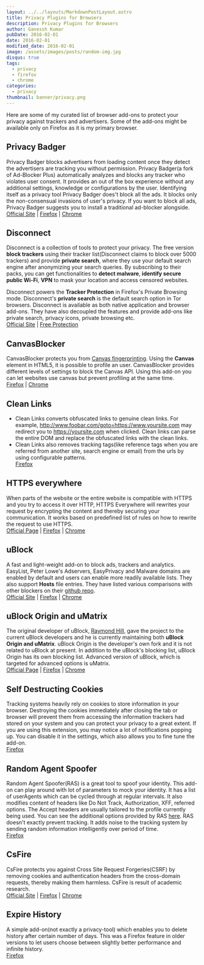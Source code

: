 ```yaml
---
layout: ../../layouts/MarkdownPostLayout.astro
title: Privacy Plugins for Browsers
description: Privacy Plugins for Browsers
author: Ganessh Kumar
pubDate: 2016-02-01
date: 2016-02-01
modified_date: 2016-02-01
image: /assets/images/posts/random-img.jpg
disqus: true
tags:
  - privacy
  - firefox
  - chrome
categories:
  - privacy
thumbnail: banner/privacy.png
---
```


Here are some of my curated list of browser add-ons to protect your privacy against trackers and advertisers. Some of the add-ons might be available only on Firefox as it is my primary browser.

## Privacy Badger
Privacy Badger blocks advertisers from loading content once they detect the advertisers are tracking you without permission. Privacy Badger(a fork of Ad-Blocker Plus) automatically analyzes and blocks any tracker who violates user consent. It provides an out of the box experience without any additional settings, knowledge or configurations by the user. Identifying itself as a privacy tool Privacy Badger does't block all the ads. It blocks only the non-consensual invasions of user's privacy. If you want to block all ads, Privacy Badger suggests you to install a traditional ad-blocker alongside.  
[Official Site](https://www.eff.org/privacybadger) | [Firefox](https://www.eff.org/files/privacy-badger-latest.xpi) |  [Chrome](https://chrome.google.com/webstore/detail/privacy-badger/pkehgijcmpdhfbdbbnkijodmdjhbjlgp)

## Disconnect
Disconnect is a collection of tools to protect your privacy. The free version **block trackers** using their tracker list(Disconnect claims to block over 5000 trackers) and provide **private search**, where they use your default search engine after anonymizing your search queries. By subscribing to their packs, you can get functionalities to **detect malware**, **identify secure public Wi-Fi**, **VPN** to mask your location and access censored websites.  

Disconnect powers the **Tracker Protection** in Firefox's Private Browsing mode. Disconnect's **private search** is the default search option in Tor browsers. Disconnect is available as both native application and browser add-ons. They have also decoupled the features and provide add-ons like private search, privacy icons, private browsing etc.  
[Official Site](https://disconnect.me/) | [Free Protection](https://disconnect.me/freeprotection)

## CanvasBlocker
CanvasBlocker protects you from [Canvas fingerprinting](http://www.browserleaks.com/canvas#how-does-it-work). Using the **Canvas** element in HTML5, it is possible to profile an user. CanvasBlocker provides different levels of settings to block the Canvas API. Using this add-on you can let websites use canvas but prevent profiling at the same time.  
[Firefox](https://addons.mozilla.org/en-US/firefox/addon/canvasblocker/) | [Chrome](https://chrome.google.com/webstore/detail/canvasfingerprintblock/ipmjngkmngdcdpmgmiebdmfbkcecdndc)

## Clean Links
 * Clean Links converts obfuscated links to genuine clean links. For example, http://www.foobar.com/goto=https://www.yoursite.com may redirect you to https://yoursite.com when clicked. Clean links can parse the entire DOM and replace the obfuscated links with the clean links.
 * Clean Links also removes tracking tags(like reference tags when you are referred from another site, search engine or email) from the urls by using configurable patterns.  
[Firefox](https://addons.mozilla.org/en-US/firefox/addon/clean-links/)

## HTTPS everywhere
When parts of the website or the entire website is compatible with HTTPS and you try to access it over HTTP, HTTPS Everywhere  will rewrites your request by encrypting the content and thereby securing your communication. It works based on predefined list of rules on how to rewrite the request to use HTTPS.  
[Official Page](https://www.eff.org/HTTPS-EVERYWHERE) | [Firefox](https://addons.mozilla.org/en-US/firefox/addon/https-everywhere/) | [Chrome](https://chrome.google.com/webstore/detail/https-everywhere/gcbommkclmclpchllfjekcdonpmejbdp?hl=en)

## uBlock
A fast and light-weight add-on to block ads, trackers and analytics. EasyList, Peter Lowe's Adservers, EasyPrivacy and Malware domains are enabled by default and users can enable more readily available lists. They also support **Hosts** file entries. They have listed various comparisons with other blockers on their [github repo](https://github.com/chrisaljoudi/ublock).  
[Official Site](https://www.ublock.org/) | [Firefox](https://addons.mozilla.org/en-US/firefox/addon/ublock/) | [Chrome](https://chrome.google.com/webstore/detail/ublock/epcnnfbjfcgphgdmggkamkmgojdagdnn)

## uBlock Origin and uMatrix
The original developer of uBlock, [Raymond Hill](https://github.com/gorhill), gave the project to the current uBlock developers and he is currently maintaining both **uBlock Origin and uMatrix**. uBlock Origin is the developer's own fork and it is not related to uBlock at present. In addition to the uBlock's blocking list, uBlock Origin has its own blocking list. Advanced version of uBlock, which is targeted for advanced options is uMatrix.  
[Official Page](https://github.com/gorhill/uBlock) | [Firefox](https://addons.mozilla.org/en-US/firefox/addon/ublock-origin/) | [Chrome](https://chrome.google.com/webstore/detail/ublock-origin/cjpalhdlnbpafiamejdnhcphjbkeiagm?hl=en)

## Self Destructing Cookies
Tracking systems heavily rely on cookies to store information in your browser. Destroying the cookies immediately after closing the tab or browser will prevent them from accessing the information trackers had stored on your system and you can protect your privacy to a great extent. If you are using this extension, you may notice a lot of notifications popping up. You can disable it in the settings, which also allows you to fine tune the add-on.  
[Firefox](https://addons.mozilla.org/en-US/firefox/addon/self-destructing-cookies/)

## Random Agent Spoofer
Random Agent Spoofer(RAS) is a great tool to spoof your identity. This add-on can play around with lot of parameters to mock your identity. It has a list of userAgents which can be cycled through at regular intervals. It also modifies content of headers like Do Not Track, Authorization, XFF, referred options. The Accept headers are usually tailored to the profile currently being used. You can see the additional options provided by RAS [here](https://addons.mozilla.org/en-US/firefox/addon/random-agent-spoofer/). RAS doesn't exactly prevent tracking. It adds noise to the tracking system by sending random information intelligently over period of time.  
[Firefox](https://addons.mozilla.org/en-US/firefox/addon/random-agent-spoofer/)

## CsFire
CsFire protects you against Cross Site Request Forgeries(CSRF) by removing cookies and authentication headers from the cross-domain requests, thereby making them harmless. CsFire is result of academic research.  
[Official Site](https://distrinet.cs.kuleuven.be/software/CsFire/) | [Firefox](https://addons.mozilla.org/en-US/firefox/addon/csfire/) | [Chrome](https://chrome.google.com/webstore/detail/csfire/kflgpkibamedbalplkfjeodpghfelmii)

## Expire History
A simple add-on(not exactly a privacy-tool) which enables you to delete history after certain number of days. This was a Firefox feature in older versions to let users choose between slightly better performance and infinite history.  
[Firefox](https://addons.mozilla.org/en-US/firefox/addon/expire-history-by-days/)